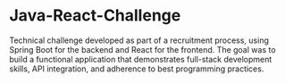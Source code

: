 # Java-React-Challenge
Technical challenge developed as part of a recruitment process, using Spring Boot for the backend and React for the frontend. The goal was to build a functional application that demonstrates full-stack development skills, API integration, and adherence to best programming practices.
